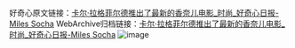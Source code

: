 好奇心原文链接：[卡尔·拉格菲尔德推出了最新的香奈儿电影_时尚_好奇心日报-Miles Socha](https://www.qdaily.com/articles/4363.html)
WebArchive归档链接：[卡尔·拉格菲尔德推出了最新的香奈儿电影_时尚_好奇心日报-Miles Socha](http://web.archive.org/web/20190623154513/https://www.qdaily.com/articles/4363.html)
![image](http://ww3.sinaimg.cn/large/007d5XDply1g3vfq8zglsj30u03oknpd)